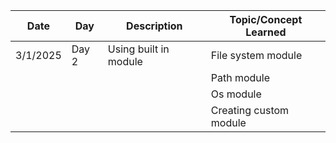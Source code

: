 | Date     | Day   | Description           | Topic/Concept Learned  |
| -------- | ----- | --------------------- | ---------------------- |
| 3/1/2025 | Day 2 | Using built in module | File system module     |
|          |       |                       | Path module            |
|          |       |                       | Os module              |
|          |       |                       | Creating custom module |

